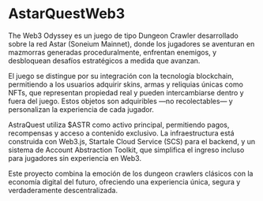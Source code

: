# AstarQuestWeb3
The Web3 Odyssey es un juego de tipo Dungeon Crawler desarrollado sobre la red Astar (Soneium Mainnet), donde los jugadores se aventuran en mazmorras generadas proceduralmente, enfrentan enemigos, y desbloquean desafíos estratégicos a medida que avanzan.

El juego se distingue por su integración con la tecnología blockchain, permitiendo a los usuarios adquirir skins, armas y reliquias únicas como NFTs, que representan propiedad real y pueden intercambiarse dentro y fuera del juego. Estos objetos son adquiribles —no recolectables— y personalizan la experiencia de cada jugador.

AstraQuest utiliza $ASTR como activo principal, permitiendo pagos, recompensas y acceso a contenido exclusivo. La infraestructura está construida con Web3.js, Startale Cloud Service (SCS) para el backend, y un sistema de Account Abstraction Toolkit, que simplifica el ingreso incluso para jugadores sin experiencia en Web3.

Este proyecto combina la emoción de los dungeon crawlers clásicos con la economía digital del futuro, ofreciendo una experiencia única, segura y verdaderamente descentralizada.
